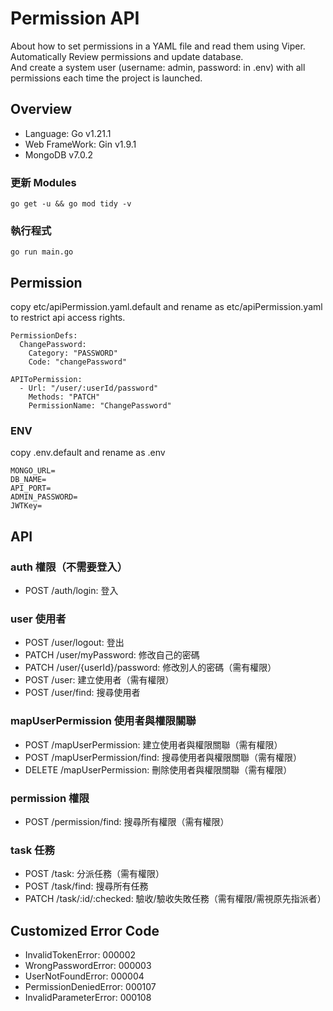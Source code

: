 # Permission API
About how to set permissions in a YAML file and read them using Viper.  
Automatically Review permissions and update database.  
And create a system user (username: admin, password: in .env) with all permissions each time the project is launched.

## Overview

- Language: Go v1.21.1
- Web FrameWork: Gin v1.9.1
- MongoDB v7.0.2


### 更新 Modules
```
go get -u && go mod tidy -v
```


### 執行程式
```
go run main.go
```

## Permission
copy etc/apiPermission.yaml.default and rename as etc/apiPermission.yaml to restrict api access rights.   
```
PermissionDefs:
  ChangePassword:
    Category: "PASSWORD"
    Code: "changePassword"

APIToPermission:
  - Url: "/user/:userId/password"
    Methods: "PATCH"
    PermissionName: "ChangePassword"
```


### ENV
copy .env.default and rename as .env
```
MONGO_URL=
DB_NAME=
API_PORT=
ADMIN_PASSWORD=
JWTKey=
```

## API

### auth 權限（不需要登入）
- POST /auth/login: 登入

### user 使用者
- POST /user/logout: 登出
- PATCH /user/myPassword: 修改自己的密碼
- PATCH /user/{userId}/password: 修改別人的密碼（需有權限）
- POST /user: 建立使用者（需有權限）
- POST /user/find: 搜尋使用者

### mapUserPermission 使用者與權限關聯
- POST /mapUserPermission: 建立使用者與權限關聯（需有權限）
- POST /mapUserPermission/find: 搜尋使用者與權限關聯（需有權限）
- DELETE /mapUserPermission: 刪除使用者與權限關聯（需有權限）

### permission 權限
- POST /permission/find: 搜尋所有權限（需有權限）

### task 任務
- POST /task: 分派任務（需有權限）
- POST /task/find: 搜尋所有任務
- PATCH /task/:id/:checked: 驗收/驗收失敗任務（需有權限/需視原先指派者）


## Customized Error Code
- InvalidTokenError: 000002
- WrongPasswordError: 000003
- UserNotFoundError: 000004
- PermissionDeniedError: 000107
- InvalidParameterError: 000108